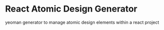 # React Atomic Design Generator

yeoman generator to manage atomic design elements within a react project
